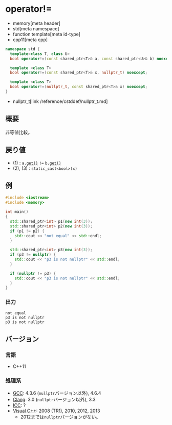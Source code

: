 # operator!=
* memory[meta header]
* std[meta namespace]
* function template[meta id-type]
* cpp11[meta cpp]

```cpp
namespace std {
  template<class T, class U>
  bool operator!=(const shared_ptr<T>& a, const shared_ptr<U>& b) noexcept; // (1)

  template <class T>
  bool operator!=(const shared_ptr<T>& x, nullptr_t) noexcept;              // (2)

  template <class T>
  bool operator!=(nullptr_t, const shared_ptr<T>& x) noexcept;              // (3)
}
```
* nullptr_t[link /reference/cstddef/nullptr_t.md]

## 概要
非等値比較。


## 戻り値
- (1) : `a.`[`get()`](get.md) `!=` `b.`[`get()`](get.md)
- (2), (3) : `static_cast<bool>(x)`


## 例
```cpp example
#include <iostream>
#include <memory>

int main()
{
  std::shared_ptr<int> p1(new int(3));
  std::shared_ptr<int> p2(new int(3));
  if (p1 != p2) {
    std::cout << "not equal" << std::endl;
  }

  std::shared_ptr<int> p3(new int(3));
  if (p3 != nullptr) {
    std::cout << "p3 is not nullptr" << std::endl;
  }

  if (nullptr != p3) {
    std::cout << "p3 is not nullptr" << std::endl;
  }
}
```

### 出力
```
not equal
p3 is not nullptr
p3 is not nullptr
```

## バージョン
### 言語
- C++11

### 処理系
- [GCC](/implementation.md#gcc): 4.3.6 (`nullptr`バージョン以外), 4.6.4
- [Clang](/implementation.md#clang): 3.0 (`nullptr`バージョン以外), 3.3
- [ICC](/implementation.md#icc): ?
- [Visual C++](/implementation.md#visual_cpp): 2008 (TR1), 2010, 2012, 2013
	- 2012までは`nullptr`バージョンがない。
